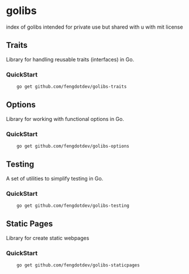 # golibs
 index of golibs intended for private use but shared with u with mit license

## Traits

Library for handling reusable traits (interfaces) in Go.

### QuickStart
```bash
    go get github.com/fengdotdev/golibs-traits
```

## Options

Library for working with functional options in Go.

### QuickStart
```bash
    go get github.com/fengdotdev/golibs-options
```

## Testing

A set of utilities to simplify testing in Go.

### QuickStart
```bash
    go get github.com/fengdotdev/golibs-testing
```

## Static Pages

Library for create static webpages


### QuickStart
```bash
    go get github.com/fengdotdev/golibs-staticpages
```
